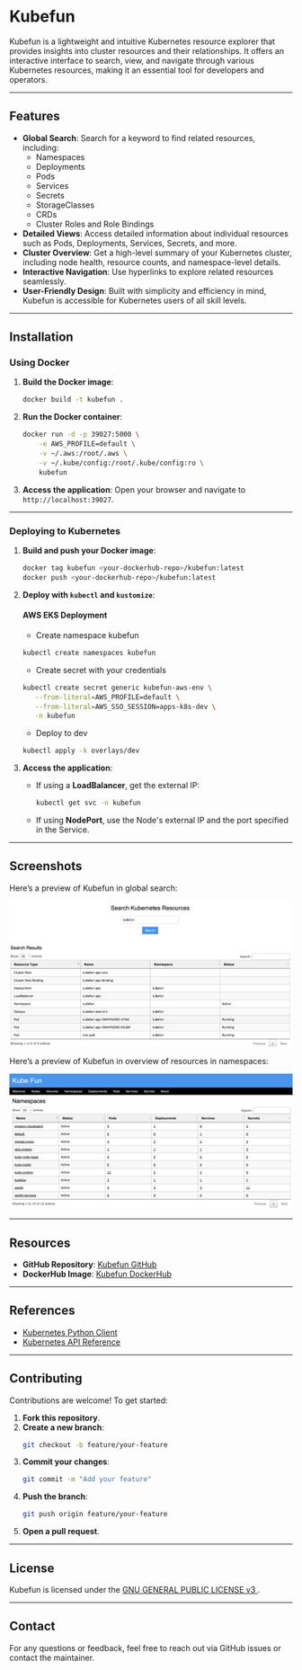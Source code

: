 # Kubefun

Kubefun is a lightweight and intuitive Kubernetes resource explorer that provides insights into cluster resources and their relationships. It offers an interactive interface to search, view, and navigate through various Kubernetes resources, making it an essential tool for developers and operators.

---

## Features

- **Global Search**: Search for a keyword to find related resources, including:
  - Namespaces
  - Deployments
  - Pods
  - Services
  - Secrets
  - StorageClasses
  - CRDs
  - Cluster Roles and Role Bindings
- **Detailed Views**: Access detailed information about individual resources such as Pods, Deployments, Services, Secrets, and more.
- **Cluster Overview**: Get a high-level summary of your Kubernetes cluster, including node health, resource counts, and namespace-level details.
- **Interactive Navigation**: Use hyperlinks to explore related resources seamlessly.
- **User-Friendly Design**: Built with simplicity and efficiency in mind, Kubefun is accessible for Kubernetes users of all skill levels.

---

## Installation

### Using Docker

1. **Build the Docker image**:
   ```bash
   docker build -t kubefun .
   ```

2. **Run the Docker container**:
   ```bash
   docker run -d -p 39027:5000 \
       -e AWS_PROFILE=default \
       -v ~/.aws:/root/.aws \
       -v ~/.kube/config:/root/.kube/config:ro \
       kubefun
   ```

3. **Access the application**:
   Open your browser and navigate to `http://localhost:39027`.

---

### Deploying to Kubernetes

1. **Build and push your Docker image**:
   ```bash
   docker tag kubefun <your-dockerhub-repo>/kubefun:latest
   docker push <your-dockerhub-repo>/kubefun:latest
   ```

2. **Deploy with `kubectl` and `kustomize`**:
   #### AWS EKS Deployment

   - Create namespace kubefun
   ```bash
   kubectl create namespaces kubefun
   ```

   - Create secret with your credentials

   ```bash
   kubectl create secret generic kubefun-aws-env \
      --from-literal=AWS_PROFILE=default \
      --from-literal=AWS_SSO_SESSION=apps-k8s-dev \
      -n kubefun
   ```

   - Deploy to dev

   ```bash
   kubectl apply -k overlays/dev
   ```
   
3. **Access the application**:
   - If using a **LoadBalancer**, get the external IP:
     ```bash
     kubectl get svc -n kubefun
     ```
   - If using **NodePort**, use the Node's external IP and the port specified in the Service.

---

## Screenshots

Here’s a preview of Kubefun in global search:

![Screenshot](static/images/kubefun.png)

Here’s a preview of Kubefun in overview of resources in namespaces:

![Screenshot](static/images/kubefun-ns.png)


---

## Resources

- **GitHub Repository**: [Kubefun GitHub](https://github.com/your-repo)
- **DockerHub Image**: [Kubefun DockerHub](https://hub.docker.com/r/your-docker-image)

---

## References

- [Kubernetes Python Client](https://github.com/kubernetes-client/python)
- [Kubernetes API Reference](https://kubernetes.io/docs/reference/kubernetes-api/)

---

## Contributing

Contributions are welcome! To get started:

1. **Fork this repository**.
2. **Create a new branch**:
   ```bash
   git checkout -b feature/your-feature
   ```
3. **Commit your changes**:
   ```bash
   git commit -m "Add your feature"
   ```
4. **Push the branch**:
   ```bash
   git push origin feature/your-feature
   ```
5. **Open a pull request**.

---

## License

Kubefun is licensed under the [GNU GENERAL PUBLIC LICENSE v3 ](LICENSE).

---

## Contact

For any questions or feedback, feel free to reach out via GitHub issues or contact the maintainer.
